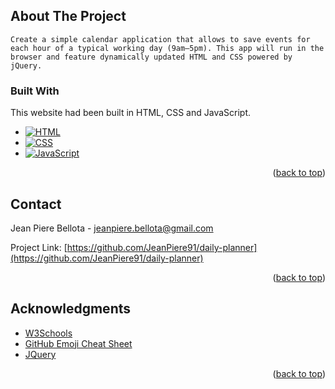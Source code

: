 <!-- ABOUT THE PROJECT -->
## About The Project

```
Create a simple calendar application that allows to save events for each hour of a typical working day (9am–5pm). This app will run in the browser and feature dynamically updated HTML and CSS powered by jQuery.

```



### Built With

This website had been built in HTML, CSS and JavaScript.

* [![HTML][HTML]][Html-url]
* [![CSS][CSS]][Css-url]
* [![JavaScript][JavaScript]][JavaScript-url]

<p align="right">(<a href="#readme-top">back to top</a>)</p>



<!-- CONTACT -->
## Contact

Jean Piere Bellota - jeanpiere.bellota@gmail.com

Project Link: [https://github.com/JeanPiere91/daily-planner](https://github.com/JeanPiere91/daily-planner)

<p align="right">(<a href="#readme-top">back to top</a>)</p>



<!-- ACKNOWLEDGMENTS -->
## Acknowledgments

* [W3Schools](https://www.w3schools.com/)
* [GitHub Emoji Cheat Sheet](https://www.webpagefx.com/tools/emoji-cheat-sheet)
* [JQuery](https://jquery.com/)


<p align="right">(<a href="#readme-top">back to top</a>)</p>



<!-- MARKDOWN LINKS & IMAGES -->
<!-- https://www.markdownguide.org/basic-syntax/#reference-style-links -->
[HTML]: https://img.shields.io/badge/HTML-E34F26?style=for-the-badge&logo=HTML5&logoColor=white
[CSS]: https://img.shields.io/badge/CSS-1572B6?style=for-the-badge&logo=CSS3&logoColor=white
[JavaScript]: https://img.shields.io/badge/JavaScript-1572B6?style=for-the-badge&logo=javascript&logoColor=white
[Html-url]: https://www.w3schools.com/html/
[Css-url]: https://www.w3schools.com/css/
[JavaScript-url]: https://www.w3schools.com/js/